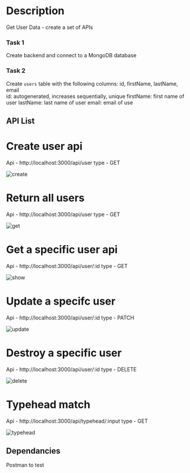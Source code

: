 
# Description
Get User Data - create a set of APIs 
 ### Task 1
 Create backend and connect to a MongoDB database
 ### Task 2
 Create `users` table with the following columns: id, firstName, lastName, email       
              id: autogenerated, increases sequentially, unique
              firstName: first name of user
              lastName: last name of user
              email: email of use     
## API List
  # Create user api
  Api - http://localhost:3000/api/user
  type - GET
  
  ![create](https://user-images.githubusercontent.com/26246256/113258515-a8164880-92e9-11eb-8baf-faa33f798325.png)
  
  # Return all users
  
  Api - http://localhost:3000/api/user
  type - GET
  
  ![get](https://user-images.githubusercontent.com/26246256/113259476-caf52c80-92ea-11eb-816e-fb59a57b1e0a.png)

  
  # Get a specific user api
  
  Api - http://localhost:3000/api/user/:id
  type - GET
  
  ![show](https://user-images.githubusercontent.com/26246256/113258750-f7f50f80-92e9-11eb-9aa3-3b65f75f0b5c.png)

  # Update a specifc user
  
  Api - http://localhost:3000/api/user/:id
  type - PATCH
  
  ![update](https://user-images.githubusercontent.com/26246256/113258976-40143200-92ea-11eb-95eb-11804cfa954d.png)
  
  # Destroy a specific user
  
  Api - http://localhost:3000/api/user/:id
  type - DELETE
  
  
  ![delete](https://user-images.githubusercontent.com/26246256/113259159-718cfd80-92ea-11eb-8b1a-0ab15fc4bb3e.png)

  # Typehead match
  
  Api - http://localhost:3000/api/typehead/:input
  type - GET
  
  ![typehead](https://user-images.githubusercontent.com/26246256/113259252-89fd1800-92ea-11eb-8dd6-da784c6be731.png)

  
## Dependancies
Postman to test

